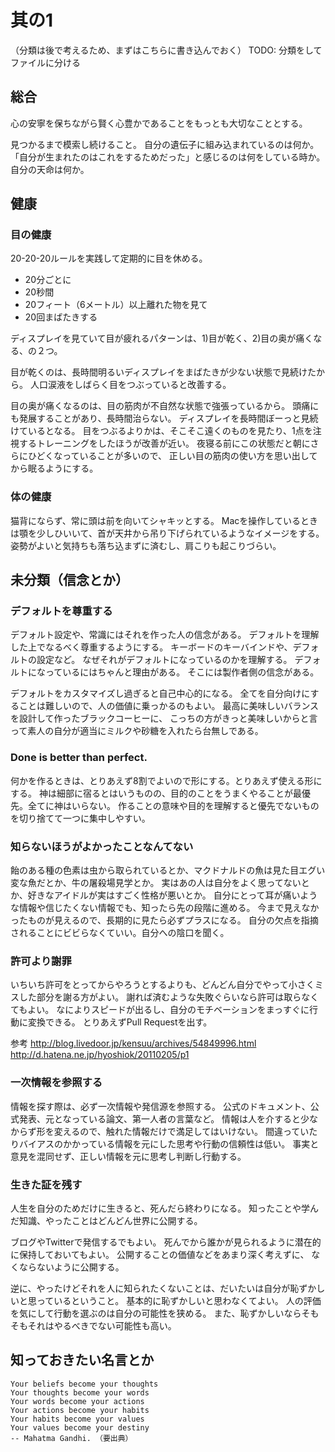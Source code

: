 # 其の1

（分類は後で考えるため、まずはこちらに書き込んでおく）
TODO: 分類をしてファイルに分ける

## 総合

心の安寧を保ちながら賢く心豊かであることをもっとも大切なこととする。

見つかるまで模索し続けること。
自分の遺伝子に組み込まれているのは何か。
「自分が生まれたのはこれをするためだった」と感じるのは何をしている時か。
自分の天命は何か。

## 健康

### 目の健康

20-20-20ルールを実践して定期的に目を休める。

  * 20分ごとに
  * 20秒間
  * 20フィート（6メートル）以上離れた物を見て
  * 20回まばたきする

ディスプレイを見ていて目が疲れるパターンは、1)目が乾く、2)目の奥が痛くなる、の２つ。

目が乾くのは、長時間明るいディスプレイをまばたきが少ない状態で見続けたから。
人口涙液をしばらく目をつぶっていると改善する。

目の奥が痛くなるのは、目の筋肉が不自然な状態で強張っているから。
頭痛にも発展することがあり、長時間治らない。
ディスプレイを長時間ぼーっと見続けているとなる。
目をつぶるよりかは、そこそこ遠くのものを見たり、1点を注視するトレーニングをしたほうが改善が近い。
夜寝る前にこの状態だと朝にさらにひどくなっていることが多いので、
正しい目の筋肉の使い方を思い出してから眠るようにする。

### 体の健康

猫背にならず、常に頭は前を向いてシャキッとする。
Macを操作しているときは顎を少しひいいて、首が天井から吊り下げられているようなイメージをする。
姿勢がよいと気持ちも落ち込まずに済むし、肩こりも起こりづらい。

## 未分類（信念とか）

### デフォルトを尊重する

デフォルト設定や、常識にはそれを作った人の信念がある。
デフォルトを理解した上でなるべく尊重するようにする。
キーボードのキーバインドや、デフォルトの設定など。
なぜそれがデフォルトになっているのかを理解する。
デフォルトになっているにはちゃんと理由がある。
そこには製作者側の信念がある。

デフォルトをカスタマイズし過ぎると自己中心的になる。
全てを自分向けにすることは難しいので、人の価値に乗っかるのもよい。
最高に美味しいバランスを設計して作ったブラックコーヒーに、
こっちの方がきっと美味しいからと言って素人の自分が適当にミルクや砂糖を入れたら台無しである。

### Done is better than perfect.

何かを作るときは、とりあえず8割でよいので形にする。とりあえず使える形にする。
神は細部に宿るとはいうものの、目的のことをうまくやることが最優先。全てに神はいらない。
作ることの意味や目的を理解すると優先でないものを切り捨てて一つに集中しやすい。

### 知らないほうがよかったことなんてない

飴のある種の色素は虫から取られているとか、マクドナルドの魚は見た目エグい変な魚だとか、牛の屠殺場見学とか。
実はあの人は自分をよく思ってないとか、好きなアイドルが実はすごく性格が悪いとか。
自分にとって耳が痛いような情報や信じたくない情報でも、知ったら先の段階に進める。
今まで見えなかったものが見えるので、長期的に見たら必ずプラスになる。
自分の欠点を指摘されることにビビらなくていい。自分への陰口を聞く。

### 許可より謝罪

いちいち許可をとってからやろうとするよりも、どんどん自分でやって小さくミスした部分を謝る方がよい。
謝れば済むような失敗ぐらいなら許可は取らなくてもよい。
なによりスピードが出るし、自分のモチベーションをまっすぐに行動に変換できる。
とりあえずPull Requestを出す。

参考
http://blog.livedoor.jp/kensuu/archives/54849996.html
http://d.hatena.ne.jp/hyoshiok/20110205/p1

### 一次情報を参照する

情報を探す際は、必ず一次情報や発信源を参照する。
公式のドキュメント、公式発表、元となっている論文、第一人者の言葉など。
情報は人を介すると少なからず形を変えるので、触れた情報だけで満足してはいけない。
間違っていたりバイアスのかかっている情報を元にした思考や行動の信頼性は低い。
事実と意見を混同せず、正しい情報を元に思考し判断し行動する。

### 生きた証を残す

人生を自分のためだけに生きると、死んだら終わりになる。
知ったことや学んだ知識、やったことはどんどん世界に公開する。

ブログやTwitterで発信するでもよい。
死んでから誰かが見られるように潜在的に保持しておいてもよい。
公開することの価値などをあまり深く考えずに、
なくならないように公開する。

逆に、やったけどそれを人に知られたくないことは、だいたいは自分が恥ずかしいと思っているということ。
基本的に恥ずかしいと思わなくてよい。
人の評価を気にして行動を選ぶのは自分の可能性を狭める。
また、恥ずかしいならそもそもそれはやるべきでない可能性も高い。

## 知っておきたい名言とか

```
Your beliefs become your thoughts
Your thoughts become your words
Your words become your actions
Your actions become your habits
Your habits become your values
Your values become your destiny
-- Mahatma Gandhi. （要出典）
```

